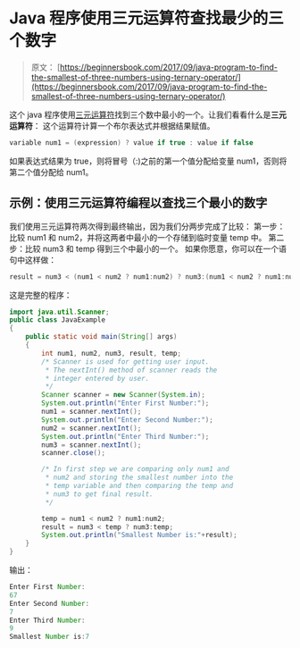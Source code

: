 # Java 程序使用三元运算符查找最少的三个数字

> 原文： [https://beginnersbook.com/2017/09/java-program-to-find-the-smallest-of-three-numbers-using-ternary-operator/](https://beginnersbook.com/2017/09/java-program-to-find-the-smallest-of-three-numbers-using-ternary-operator/)

这个 java 程序使用[三元运算符](https://beginnersbook.com/2017/08/operators-in-java/)找到三个数中最小的一个。让我们看看什么是**三元运算符**：
这个运算符计算一个布尔表达式并根据结果赋值。

```java
variable num1 = (expression) ? value if true : value if false
```

如果表达式结果为 true，则将冒号（:)之前的第一个值分配给变量 num1，否则将第二个值分配给 num1。

## 示例：使用三元运算符编程以查找三个最小的数字

我们使用三元运算符两次得到最终输出，因为我们分两步完成了比较：
第一步：比较 num1 和 num2，并将这两者中最小的一个存储到临时变量 temp 中。
第二步：比较 num3 和 temp 得到三个中最小的一个。
如果你愿意，你可以在一个语句中这样做：

```java
result = num3 < (num1 < num2 ? num1:num2) ? num3:(num1 < num2 ? num1:num2);

```

这是完整的程序：

```java
import java.util.Scanner;
public class JavaExample 
{
    public static void main(String[] args) 
    {
        int num1, num2, num3, result, temp;
        /* Scanner is used for getting user input. 
         * The nextInt() method of scanner reads the
         * integer entered by user.
         */
        Scanner scanner = new Scanner(System.in);
        System.out.println("Enter First Number:");
        num1 = scanner.nextInt();
        System.out.println("Enter Second Number:");
        num2 = scanner.nextInt();
        System.out.println("Enter Third Number:");
        num3 = scanner.nextInt();
        scanner.close();

        /* In first step we are comparing only num1 and
         * num2 and storing the smallest number into the
         * temp variable and then comparing the temp and
         * num3 to get final result.
         */

        temp = num1 < num2 ? num1:num2;
        result = num3 < temp ? num3:temp;
        System.out.println("Smallest Number is:"+result);
    }
}
```

输出：

```java
Enter First Number:
67
Enter Second Number:
7
Enter Third Number:
9
Smallest Number is:7
```